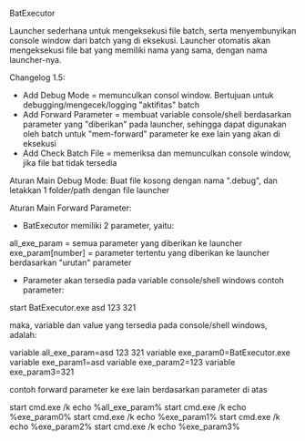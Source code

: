 BatExecutor

Launcher sederhana untuk mengeksekusi file batch, serta menyembunyikan console window dari batch yang di eksekusi.
Launcher otomatis akan mengeksekusi file bat yang memiliki nama yang sama, dengan nama launcher-nya.

Changelog 1.5:
* Add Debug Mode = memunculkan consol window. Bertujuan untuk debugging/mengecek/logging "aktifitas" batch
* Add Forward Parameter = membuat variable console/shell berdasarkan parameter yang "diberikan" pada launcher, sehingga dapat digunakan oleh batch untuk "mem-forward" parameter ke exe lain yang akan di eksekusi
* Add Check Batch File = memeriksa dan memunculkan console window, jika file bat tidak tersedia

Aturan Main Debug Mode:
Buat file kosong dengan nama ".debug", dan letakkan 1 folder/path dengan file launcher

Aturan Main Forward Parameter:
* BatExecutor memiliki 2 parameter, yaitu:

all_exe_param = semua parameter yang diberikan ke launcher
exe_param[number] = parameter tertentu yang diberikan ke launcher berdasarkan "urutan" parameter

* Parameter akan tersedia pada variable console/shell windows
contoh parameter:

start BatExecutor.exe asd 123 321

maka, variable dan value yang tersedia pada console/shell windows, adalah:

variable all_exe_param=asd 123 321
variable exe_param0=BatExecutor.exe
variable exe_param1=asd
variable exe_param2=123
variable exe_param3=321

contoh forward parameter ke exe lain berdasarkan parameter di atas

start cmd.exe /k echo %all_exe_param%
start cmd.exe /k echo %exe_param0%
start cmd.exe /k echo %exe_param1%
start cmd.exe /k echo %exe_param2%
start cmd.exe /k echo %exe_param3%
